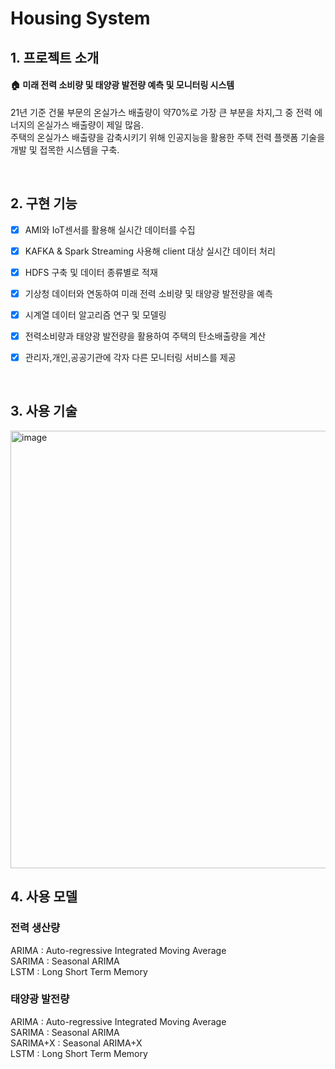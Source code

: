 # Housing System

## 1. 프로젝트 소개

#### 🏠  미래 전력 소비량 및 태양광 발전량 예측 및 모니터링 시스템 

21년 기준 건물 부문의 온실가스 배출량이 약70%로 가장 큰 부분을 차지,그 중 전력 에너지의 온실가스 배출량이 제일 많음. <br>
주택의 온실가스 배출량을 감축시키기 위해 인공지능을 활용한 주택 전력 플랫폼 기술을 개발 및 접목한 시스템을 구축. 

<br>

## 2. 구현 기능 
- [x] AMI와 IoT센서를 활용해 실시간 데이터를 수집
- [x] KAFKA & Spark Streaming 사용해 client 대상 실시간 데이터 처리
- [x] HDFS 구축 및 데이터 종류별로 적재
- [x] 기상청 데이터와 연동하여 미래 전력 소비량 및 태양광 발전량을 예측 
- [x] 시계열 데이터 알고리즘 연구 및 모델링 
- [x] 전력소비량과 태양광 발전량을 활용하여 주택의 탄소배출량을 계산
- [x] 관리자,개인,공공기관에 각자 다른 모니터링 서비스를 제공<br>


<br>

## 3. 사용 기술

<img width="700" alt="image" src="https://user-images.githubusercontent.com/43091713/155473726-6dd55caa-31aa-46e9-ac56-82faf50aebce.png">


## 4. 사용 모델

### 전력 생산량 
ARIMA : Auto-regressive Integrated Moving Average  <br>
SARIMA : Seasonal ARIMA  <br> 
LSTM : Long Short Term Memory  <br>

### 태양광 발전량
ARIMA : Auto-regressive Integrated Moving Average  <br>
SARIMA : Seasonal ARIMA  <br>
SARIMA+X : Seasonal ARIMA+X  <br>
LSTM : Long Short Term Memory  <br>
